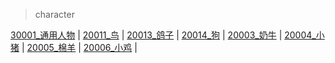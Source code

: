 > character

[30001_通用人物](item_villager) | [20011_鸟](item_bird) | [20013_鸽子](item_pigeon) | [20014_狗](item_dog) | [20003_奶牛](item_cow) | [20004_小猪](item_pig) | [20005_棉羊](item_sheep) | [20006_小鸡](item_chicken) | 